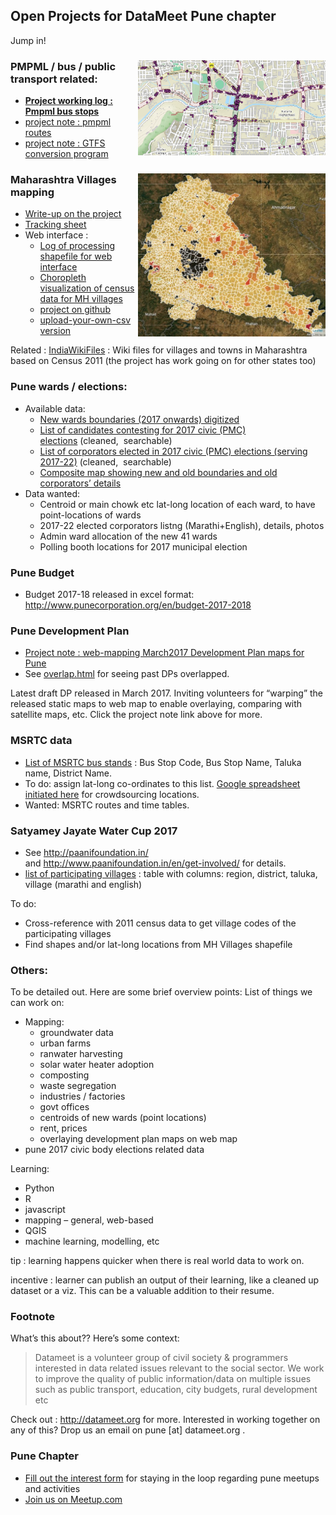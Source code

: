 ## Open Projects for DataMeet Pune chapter

Jump in!

### [<img align="right" src="images/bus%20stops%20swargate.jpg" alt="" width="300" height="152" />](images/bus%20stops%20swargate.jpg)PMPML / bus / public transport related:

  * **[Project working log : Pmpml bus stops](https://docs.google.com/document/d/12hRma83L1eHpVM7LV-e9MKhnbbCzpEJe5YISKs5eJmY/edit?usp=sharing)**
  * [project note : pmpml routes](https://docs.google.com/document/d/1ppcf8OiaCWQORqlL8d2gsbo3_6qAordjcow70djeFBk/edit?usp=sharing)
  * [project note : GTFS conversion program](https://docs.google.com/document/d/1XE3blI2zjY6el9voHYF6XtvKJV6m5xXxBjgNq3bYabc/edit?usp=sharing)

### [<img align="right" src="images/punedistchoro.jpg" alt="" width="300" height="261" />](images/punedistchoro.jpg)Maharashtra Villages mapping

  * [Write-up on the project](https://craigdsouza.github.io/village_mapping/)
  * [Tracking sheet](http://tinyurl.com/dmpune17916)
  * Web interface : 
      * [Log of processing shapefile for web interface](https://docs.google.com/document/d/1JzdHpGpuNBqad717gLa2M2hQ1rMMLLv6FWdxw6-b9Cs/edit?usp=sharing)
      * [Choropleth visualization of census data for MH villages](https://bnamita.github.io/Village_Mapping_v2/)
      * [project on github](https://github.com/bnamita/Village_Mapping_v2/tree/master)
      * [upload-your-own-csv version](https://github.com/bnamita/Village_Mapping_v2/tree/Upload-own-csv)

Related : [IndiaWikiFiles](https://github.com/IndiaWikiFiles/Maharashtra) : Wiki files for villages and towns in Maharashtra based on Census 2011 (the project has work going on for other states too)

### Pune wards / elections:

  * Available data: 
      * [New wards boundaries (2017 onwards) digitized](https://gist.github.com/answerquest/db11b5c7be7e00765ae33152124aba1e)
      * [List of candidates contesting for 2017 civic (PMC) elections](https://gist.github.com/answerquest/0cfd125093f891c853befa12226eff79) (cleaned,  searchable)
      * [List of corporators elected in 2017 civic (PMC) elections (serving 2017-22)](https://gist.github.com/datameet-pune/3ca3af1d528623c1bb7d99f8466868f0) (cleaned,  searchable)
      * [Composite map showing new and old boundaries and old corporators&#8217; details](https://nikhilvj.carto.com/viz/718f58d8-8e07-11e6-8015-0e3ff518bd15/embed_map)
  * Data wanted: 
      * Centroid or main chowk etc lat-long location of each ward, to have point-locations of wards
      * 2017-22 elected corporators listng (Marathi+English), details, photos
      * Admin ward allocation of the new 41 wards
      * Polling booth locations for 2017 municipal election

### Pune Budget
* Budget 2017-18 released in excel format:
http://www.punecorporation.org/en/budget-2017-2018

### Pune Development Plan

  * [Project note : web-mapping March2017 Development Plan maps for Pune](https://docs.google.com/document/d/1fsrDS6six2zkgZJ_L-10__1yyOUZs4Sj23SbXwBCdYI/edit?usp=sharing)
  * See [overlap.html](http://nikhilvj.cu.cc/files/overlap.html) for seeing past DPs overlapped.

Latest draft DP released in March 2017. Inviting volunteers for &#8220;warping&#8221; the released static maps to web map to enable overlaying, comparing with satellite maps, etc. Click the project note link above for more.

### MSRTC data

  * [List of MSRTC bus stands](https://gist.github.com/answerquest/5d8c85a369d9c3c6d5513743995f7e78) : Bus Stop Code, Bus Stop Name, Taluka name, District Name.
  * To do: assign lat-long co-ordinates to this list. [Google spreadsheet initiated here](https://docs.google.com/spreadsheets/d/1j3ix7Xj-HwnU9t6UJ7jXiCS2gWDnlwLkSpniEJLdYS4/edit?usp=sharing) for crowdsourcing locations.
  * Wanted: MSRTC routes and time tables.

### Satyamey Jayate Water Cup 2017

  * See http://paanifoundation.in/ and http://www.paanifoundation.in/en/get-involved/ for details.
  * [list of participating villages](https://drive.google.com/open?id=1SyIZ1xqaJk5TTF_LUWsYIdngia1gGho9PUrbs2KWwrw) : table with columns: region, district, taluka, village (marathi and english)

To do:

  * Cross-reference with 2011 census data to get village codes of the participating villages
  * Find shapes and/or lat-long locations from MH Villages shapefile

### Others:

To be detailed out. Here are some brief overview points: List of things we can work on:

  * Mapping: 
      * groundwater data
      * urban farms
      * ranwater harvesting
      * solar water heater adoption
      * composting
      * waste segregation
      * industries / factories
      * govt offices
      * centroids of new wards (point locations)
      * rent, prices
      * overlaying development plan maps on web map
  * pune 2017 civic body elections related data

Learning:

  * Python
  * R
  * javascript
  * mapping &#8211; general, web-based
  * QGIS
  * machine learning, modelling, etc

tip : learning happens quicker when there is real world data to work on.
  
incentive : learner can publish an output of their learning, like a cleaned up dataset or a viz. This can be a valuable addition to their resume.

### Footnote

What&#8217;s this about?? Here&#8217;s some context:

> Datameet is a volunteer group of civil society & programmers interested in data related issues relevant to the social sector. We work to improve the quality of public information/data on multiple issues such as public transport, education, city budgets, rural development etc

Check out : <http://datameet.org> for more. Interested in working together on any of this? Drop us an email on pune [at] datameet.org .

### Pune Chapter

  * [Fill out the interest form](https://docs.google.com/forms/d/e/1FAIpQLSfU-hxUyo7NPuvTTUFwy0J0F2iQn3a6r_5m8WlIoYQBpnTUjQ/viewform) for staying in the loop regarding pune meetups and activities
  * [Join us on Meetup.com](http://www.meetup.com/DataMeet-Pune/)

&nbsp;
